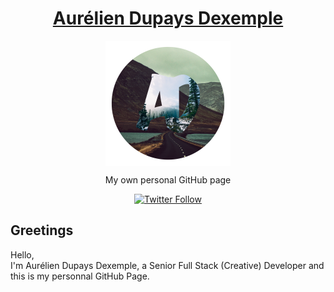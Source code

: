<h1 align="center">
  <a href="">Aurélien Dupays Dexemple</a>
</h1>

<p align="center">
  <img width="200" align="center" src="./medias/img/logo.png" />
</p>

<p align="center">
  My own personal GitHub page
</p>

<p align="center">
  <a href="https://twitter.com/azeldvin">  
    <img alt="Twitter Follow" src="https://img.shields.io/twitter/follow/azeldvin?style=social">
  </a>
</p>

## Greetings
Hello,<br />
I'm Aurélien Dupays Dexemple, a Senior Full Stack (Creative) Developer and this is my personnal GitHub Page.